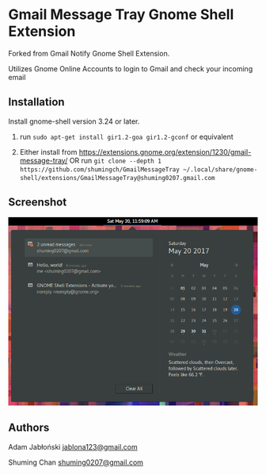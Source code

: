 # Gmail Message Tray Gnome Shell Extension

Forked from Gmail Notify Gnome Shell Extension.

Utilizes Gnome Online Accounts to login to Gmail and check your incoming email

## Installation

Install gnome-shell version 3.24 or later. 

1. run `sudo apt-get install gir1.2-goa gir1.2-gconf` or equivalent

2. Either install from https://extensions.gnome.org/extension/1230/gmail-message-tray/
OR
run `git clone --depth 1 https://github.com/shumingch/GmailMessageTray ~/.local/share/gnome-shell/extensions/GmailMessageTray@shuming0207.gmail.com`

## Screenshot

![Gmail Message Tray](screenshot.png "Gmail Message Tray")

## Authors

Adam Jabłoński <jablona123@gmail.com>

Shuming Chan <shuming0207@gmail.com>
